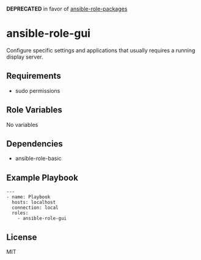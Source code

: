 **DEPRECATED** in favor of [ansible-role-packages](https://github.com/Allaman/ansible-role-packages)

# ansible-role-gui

Configure specific settings and applications that usually requires a running display server.

## Requirements

- sudo permissions

## Role Variables

No variables

## Dependencies

- ansible-role-basic

## Example Playbook

```
---
- name: Playbook
  hosts: localhost
  connection: local
  roles:
    - ansible-role-gui
```

## License

MIT
